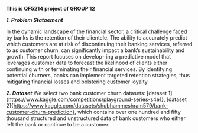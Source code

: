 **This is QF5214 project of GROUP 12**

***1. Problem Stataement***

In the dynamic landscape of the financial sector, a critical challenge faced by banks
is the retention of their clientele. The ability to accurately predict which customers
are at risk of discontinuing their banking services, referred to as customer churn, can
significantly impact a bank’s sustainability and growth. This report focuses on develop-
ing a predictive model that leverages customer data to forecast the likelihood of clients
either continuing with or terminating their financial services. By identifying potential
churners, banks can implement targeted retention strategies, thus mitigating financial
losses and bolstering customer loyalty.

***2. Dataset***
We select two bank customer churn datasets: [dataset 1]{https://www.kaggle.com/competitions/playground-series-s4e1}, [dataset 2]{https://www.kaggle.com/datasets/shubhammeshram579/bank-customer-churn-prediction}, which contains over one hundred and fifty thousand structured and unstructured data of bank customers who either left the bank or continue to be a customer.
